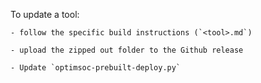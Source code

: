 To update a tool:

    - follow the specific build instructions (`<tool>.md`)

    - upload the zipped out folder to the Github release

    - Update `optimsoc-prebuilt-deploy.py`
